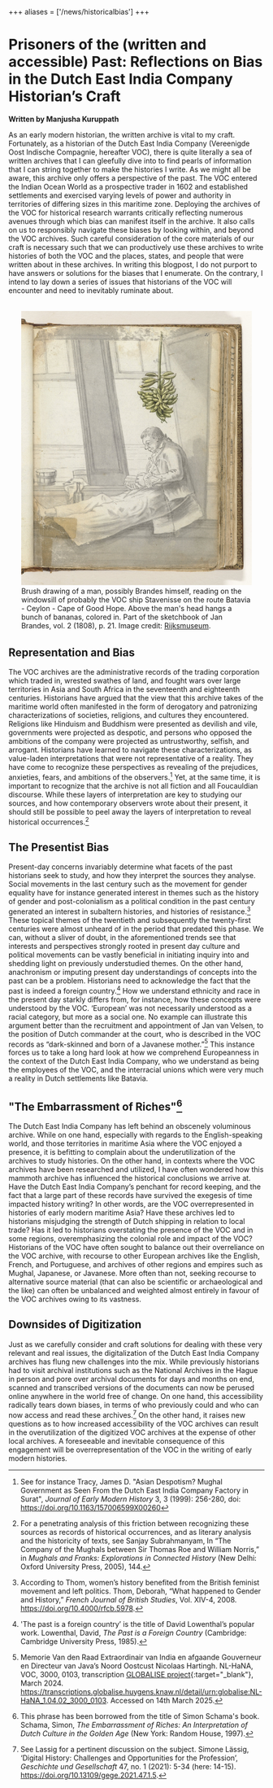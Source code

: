 +++
aliases = ['/news/historicalbias']
+++

# Prisoners of the (written and accessible) Past: Reflections on Bias in the Dutch East India Company Historian’s Craft 
**Written by Manjusha Kuruppath**

As an early modern historian, the written archive is vital to my craft. Fortunately, as a historian of the Dutch East India Company (Vereenigde Oost Indische Compagnie, hereafter VOC), there is quite literally a sea of written archives that I can gleefully dive into to find pearls of information that I can string together to make the histories I write. As we might all be aware, this archive only offers a perspective of the past. The VOC entered the Indian Ocean World as a prospective trader in 1602 and established settlements and exercised varying levels of power and authority in territories of differing sizes in this maritime zone. Deploying the archives of the VOC for historical research warrants critically reflecting numerous avenues through which bias can manifest itself in the archive. It also calls on us to responsibly navigate these biases by looking within, and beyond the VOC archives. Such careful consideration of the core materials of our craft is necessary such that we can productively use these archives to write histories of both the VOC and the places, states, and people that were written about in these archives. In writing this blogpost, I do not purport to have answers or solutions for the biases that I enumerate. On the contrary, I intend to lay down a series of issues that historians of the VOC will encounter and need to inevitably ruminate about. 

<figure style="width: 90%; margin: 2rem auto">
  <img src="/static/img/raam_bananas.jpg" alt="man with book infront of window with bananas dangling above"> 
  <figcaption> Brush drawing of a man, possibly Brandes himself, reading on the windowsill of probably the VOC ship Stavenisse on the route Batavia - Ceylon - Cape of Good Hope. Above the man's head hangs a bunch of bananas, colored in. Part of the sketchbook of Jan Brandes, vol. 2 (1808), p. 21. Image credit: <a href="https://id.rijksmuseum.nl/200242629">Rijksmuseum</a>.
</figcaption> 
</figure>

## Representation and Bias
The VOC archives are the administrative records of the trading corporation which traded in, wrested swathes of land, and fought wars over large territories in Asia and South Africa in the seventeenth and eighteenth centuries. Historians have argued that the view that this archive takes of the maritime world often manifested in the form of derogatory and patronizing characterizations of societies, religions, and cultures they encountered. Religions like Hinduism and Buddhism were presented as devilish and vile, governments were projected as despotic, and persons who opposed the ambitions of the company were projected as untrustworthy, selfish, and arrogant. Historians have learned to navigate these characterizations, as value-laden interpretations that were not representative of a reality. They have come to recognize these perspectives as revealing of the prejudices, anxieties, fears, and ambitions of the observers.[^1]  Yet, at the same time, it is important to recognize that the archive is not all fiction and all Foucauldian discourse. While these layers of interpretation are key to studying our sources, and how contemporary observers wrote about their present, it should still be possible to peel away the layers of interpretation to reveal historical occurrences.[^2] 

## The Presentist Bias
Present-day concerns invariably determine what facets of the past historians seek to study, and how they interpret the sources they analyse. Social movements in the last century such as the movement for gender equality have for instance generated interest in themes such as the history of gender and post-colonialism as a political condition in the past century generated an interest in subaltern histories, and histories of resistance.[^3] These topical themes of the twentieth and subsequently the twenty-first centuries were almost unheard of in the period that predated this phase. We can, without a sliver of doubt, in the aforementioned trends see that interests and perspectives strongly rooted in present day culture and political movements can be vastly beneficial in initiating inquiry into and shedding light on previously understudied themes. On the other hand, anachronism or imputing present day understandings of concepts into the past can be a problem. Historians need to acknowledge the fact that the past is indeed a foreign country.[^4] How we understand ethnicity and race in the present day starkly differs from, for instance, how these concepts were understood by the VOC. ‘European’ was not necessarily understood as a racial category, but more as a social one. No example can illustrate this argument better than the recruitment and appointment of Jan van Velsen, to the position of Dutch commander at the court, who is described in the VOC records as “dark-skinned and born of a Javanese mother.”[^5] This instance forces us to take a long hard look at how we comprehend Europeanness in the context of the Dutch East India Company, who we understand as being the employees of the VOC, and the interracial unions which were very much a reality in Dutch settlements like Batavia. 

## "The Embarrassment of Riches"[^6]
The Dutch East India Company has left behind an obscenely voluminous archive. While on one hand, especially with regards to the English-speaking world, and those territories in maritime Asia where the VOC enjoyed a presence, it is befitting to complain about the underutilization of the archives to study histories. On the other hand, in contexts where the VOC archives have been researched and utilized, I have often wondered how this mammoth archive has influenced the historical conclusions we arrive at. Have the Dutch East India Company’s penchant for record keeping, and the fact that a large part of these records have survived the exegesis of time impacted history writing? In other words, are the VOC overrepresented in histories of early modern maritime Asia? Have these archives led to historians misjudging the strength of Dutch shipping in relation to local trade? Has it led to historians overstating the presence of the VOC and in some regions, overemphasizing the colonial role and impact of the VOC? Historians of the VOC have often sought to balance out their overreliance on the VOC archive, with recourse to other European archives like the English, French, and Portuguese, and archives of other regions and empires such as Mughal, Japanese, or Javanese. More often than not, seeking recourse to alternative source material (that can also be scientific or archaeological and the like) can often be unbalanced and weighted almost entirely in favour of the VOC archives owing to its vastness. 

## Downsides of Digitization
Just as we carefully consider and craft solutions for dealing with these very relevant and real issues, the digitalization of the Dutch East India Company archives has flung new challenges into the mix. While previously historians had to visit archival institutions such as the National Archives in the Hague in person and pore over archival documents for days and months on end, scanned and transcribed versions of the documents can now be perused online anywhere in the world free of change. On one hand, this accessibility radically tears down biases, in terms of who previously could and who can now access and read these archives.[^7] On the other hand, it raises new questions as to how increased accessibility of the VOC archives can result in the overutilization of the digitized VOC archives at the expense of other local archives. A foreseeable and inevitable consequence of this engagement will be overrepresentation of the VOC in the writing of early modern histories. 


[^1]: See for instance Tracy, James D. "Asian Despotism? Mughal Government as Seen From the Dutch East India Company Factory in Surat", _Journal of Early Modern History_ 3, 3 (1999): 256-280, doi: <https://doi.org/10.1163/157006599X00260>

[^2]: For a penetrating analysis of this friction between recognizing these sources as records of historical occurrences, and as literary analysis and the historicity of texts, see Sanjay Subrahmanyam, In “The Company of the Mughals between Sir Thomas Roe and William Norris,”  in _Mughals and Franks: Explorations in Connected History_ (New Delhi: Oxford University Press, 2005), 144. 

[^3]: According to Thom, women’s history benefited from the British feminist movement and left politics. Thom, Deborah, “What happened to Gender and History,” _French Journal of British Studies_, Vol. XIV-4, 2008. <https://doi.org/10.4000/rfcb.5978>.

[^4]: 'The past is a foreign country’ is the title of David Lowenthal’s popular work. Lowenthal, David, _The Past is a Foreign Country_ (Cambridge: Cambridge University Press, 1985). 

[^5]: Memorie Van den Raad Extraordinair van India en afgaande Gouverneur en Directeur van Java’s Noord Oostcust Nicolaas Hartingh. NL-HaNA, VOC, 3000, 0103, transcription [GLOBALISE project](https://globalise.huygens.knaw.nl/){:target="_blank"}, March 2024. <https://transcriptions.globalise.huygens.knaw.nl/detail/urn:globalise:NL-HaNA_1.04.02_3000_0103>. Accessed on 14th March 2025. 

[^6]: This phrase has been borrowed from the title of Simon Schama's book. Schama, Simon, _The Embarrassment of Riches: An Interpretation of Dutch Culture in the Golden Age_ (New York: Random House, 1997). 

[^7]: See Lassig for a pertinent discussion on the subject. Simone Lässig, ‘Digital History: Challenges and Opportunities for the Profession’, _Geschichte und Gesellschaft_ 47, no. 1 (2021): 5-34 (here: 14-15). <https://doi.org/10.13109/gege.2021.47.1.5>. 

[^8]: For information on the image, see: <https://id.rijksmuseum.nl/200242629>
